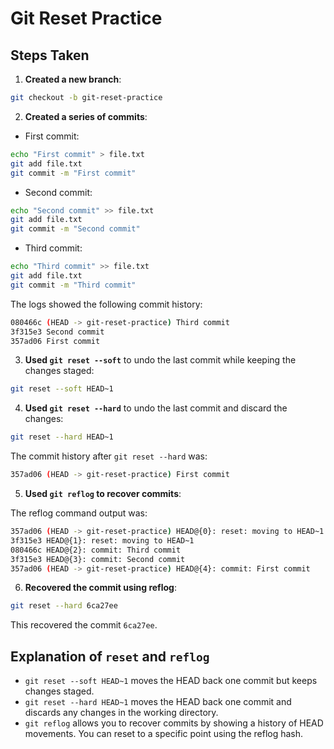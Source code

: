 
# Git Reset Practice

## Steps Taken

1. **Created a new branch**:

```bash
git checkout -b git-reset-practice
```

2. **Created a series of commits**:

- First commit:

```bash
echo "First commit" > file.txt
git add file.txt
git commit -m "First commit"
```

- Second commit:

```bash
echo "Second commit" >> file.txt
git add file.txt
git commit -m "Second commit"
```

- Third commit:

```bash
echo "Third commit" >> file.txt
git add file.txt
git commit -m "Third commit"
```

The logs showed the following commit history:

```bash
080466c (HEAD -> git-reset-practice) Third commit
3f315e3 Second commit
357ad06 First commit
```

3. **Used `git reset --soft`** to undo the last commit while keeping the changes staged:

```bash
git reset --soft HEAD~1
```

4. **Used `git reset --hard`** to undo the last commit and discard the changes:

```bash
git reset --hard HEAD~1
```

The commit history after `git reset --hard` was:

```bash
357ad06 (HEAD -> git-reset-practice) First commit
```

5. **Used `git reflog` to recover commits**:

The reflog command output was:

```bash
357ad06 (HEAD -> git-reset-practice) HEAD@{0}: reset: moving to HEAD~1
3f315e3 HEAD@{1}: reset: moving to HEAD~1
080466c HEAD@{2}: commit: Third commit
3f315e3 HEAD@{3}: commit: Second commit
357ad06 (HEAD -> git-reset-practice) HEAD@{4}: commit: First commit
```

6. **Recovered the commit using reflog**:

```bash
git reset --hard 6ca27ee
```

This recovered the commit `6ca27ee`.

## Explanation of `reset` and `reflog`

- `git reset --soft HEAD~1` moves the HEAD back one commit but keeps changes staged.
- `git reset --hard HEAD~1` moves the HEAD back one commit and discards any changes in the working directory.
- `git reflog` allows you to recover commits by showing a history of HEAD movements. You can reset to a specific point using the reflog hash.

